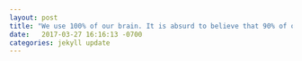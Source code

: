 ```yaml
---
layout: post
title: "We use 100% of our brain. It is absurd to believe that 90% of our brain is useless meat. || https://faculty.washington.edu/chudler/tenper.html"
date:   2017-03-27 16:16:13 -0700
categories: jekyll update
---
```

